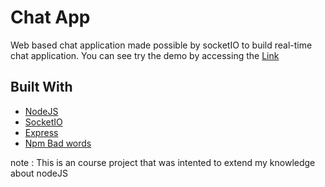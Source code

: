 # Chat App
Web based chat application made possible by socketIO to build real-time chat application.
You can see try the demo by accessing the [Link](https://node-app-socketio.herokuapp.com/)

## Built With
* [NodeJS](https://nodejs.org/en/docs/)
* [SocketIO](https://socket.io/docs/)
* [Express](https://expressjs.com/en/4x/api.html)
* [Npm Bad words](https://www.npmjs.com/package/bad-words)

note : This is an course project that was intented to extend my knowledge about nodeJS
